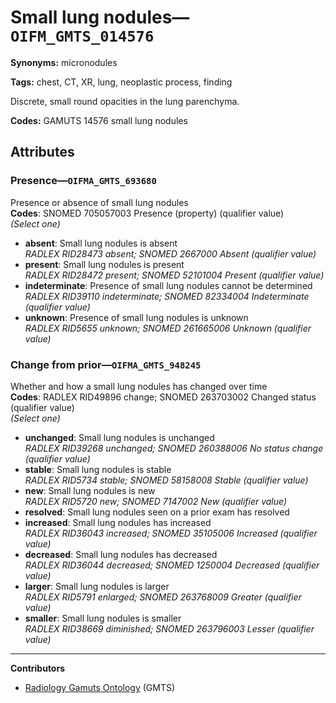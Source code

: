 # Small lung nodules—`OIFM_GMTS_014576`

**Synonyms:** micronodules

**Tags:** chest, CT, XR, lung, neoplastic process, finding

Discrete, small round opacities in the lung parenchyma.

**Codes:** GAMUTS 14576 small lung nodules

## Attributes

### Presence—`OIFMA_GMTS_693680`

Presence or absence of small lung nodules  
**Codes**: SNOMED 705057003 Presence (property) (qualifier value)  
*(Select one)*

- **absent**: Small lung nodules is absent  
_RADLEX RID28473 absent; SNOMED 2667000 Absent (qualifier value)_
- **present**: Small lung nodules is present  
_RADLEX RID28472 present; SNOMED 52101004 Present (qualifier value)_
- **indeterminate**: Presence of small lung nodules cannot be determined  
_RADLEX RID39110 indeterminate; SNOMED 82334004 Indeterminate (qualifier value)_
- **unknown**: Presence of small lung nodules is unknown  
_RADLEX RID5655 unknown; SNOMED 261665006 Unknown (qualifier value)_

### Change from prior—`OIFMA_GMTS_948245`

Whether and how a small lung nodules has changed over time  
**Codes**: RADLEX RID49896 change; SNOMED 263703002 Changed status (qualifier value)  
*(Select one)*

- **unchanged**: Small lung nodules is unchanged  
_RADLEX RID39268 unchanged; SNOMED 260388006 No status change (qualifier value)_
- **stable**: Small lung nodules is stable  
_RADLEX RID5734 stable; SNOMED 58158008 Stable (qualifier value)_
- **new**: Small lung nodules is new  
_RADLEX RID5720 new; SNOMED 7147002 New (qualifier value)_
- **resolved**: Small lung nodules seen on a prior exam has resolved  
- **increased**: Small lung nodules has increased  
_RADLEX RID36043 increased; SNOMED 35105006 Increased (qualifier value)_
- **decreased**: Small lung nodules has decreased  
_RADLEX RID36044 decreased; SNOMED 1250004 Decreased (qualifier value)_
- **larger**: Small lung nodules is larger  
_RADLEX RID5791 enlarged; SNOMED 263768009 Greater (qualifier value)_
- **smaller**: Small lung nodules is smaller  
_RADLEX RID38669 diminished; SNOMED 263796003 Lesser (qualifier value)_

---

**Contributors**

- [Radiology Gamuts Ontology](https://gamuts.net/) (GMTS)